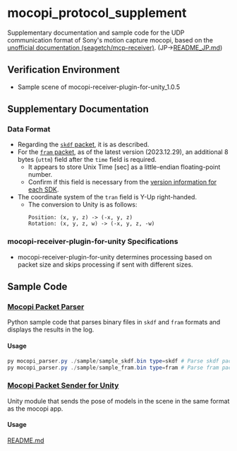 # mocopi_protocol_supplement

Supplementary documentation and sample code for the UDP communication format of Sony's motion capture mocopi, based on the [unofficial documentation (seagetch/mcp-receiver)](https://github.com/seagetch/mcp-receiver/blob/main/doc/Protocol.md). 
(JP->[README_JP.md](./README_JP.md))

## Verification Environment
- Sample scene of mocopi-receiver-plugin-for-unity_1.0.5

## Supplementary Documentation

### Data Format
- Regarding the [`skdf` packet](https://github.com/seagetch/mcp-receiver/blob/main/doc/Protocol.md#skdf-packet-structure), it is as described.
- For the [`fram` packet](https://github.com/seagetch/mcp-receiver/blob/main/doc/Protocol.md#fram-packet-structure), as of the latest version (2023.12.29), an additional 8 bytes (`uttm`) field after the `time` field is required.
  - It appears to store Unix Time [sec] as a little-endian floating-point number.
  - Confirm if this field is necessary from the [version information for each SDK](https://www.sony.net/Products/mocopi-dev/en/downloads/DownloadInfo.html).
- The coordinate system of the `tran` field is Y-Up right-handed.
  - The conversion to Unity is as follows:
    ```
    Position: (x, y, z) -> (-x, y, z)
    Rotation: (x, y, z, w) -> (-x, y, z, -w)
    ```

### mocopi-receiver-plugin-for-unity Specifications
- mocopi-receiver-plugin-for-unity determines processing based on packet size and skips processing if sent with different sizes.

## Sample Code

### [Mocopi Packet Parser](./parser)
Python sample code that parses binary files in `skdf` and `fram` formats and displays the results in the log.

#### Usage
```powershell
py mocopi_parser.py ./sample/sample_skdf.bin type=skdf # Parse skdf packet format data
py mocopi_parser.py ./sample/sample_fram.bin type=fram # Parse fram packet format data
```

### [Mocopi Packet Sender for Unity](./MocopiSender)

Unity module that sends the pose of models in the scene in the same format as the mocopi app.

#### Usage
[README.md](./MocopiSender/README.md)

